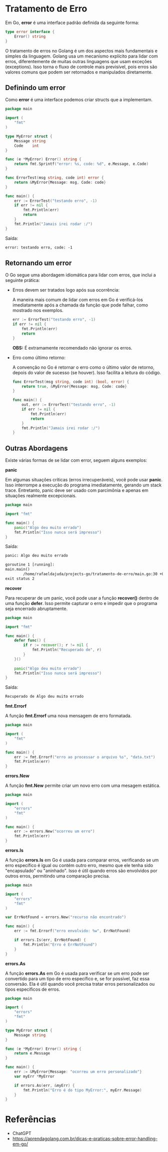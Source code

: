 # Tratamento de Erro

Em Go, **error** é uma interface padrão definida da seguinte forma:

```go
type error interface {
    Error() string
}
```

O tratamento de erros no Golang é um dos aspectos mais fundamentais e simples da linguagem. Golang usa um mecanismo explícito para lidar com erros, diferentemente de muitas outras linguagens que usam exceções (exceptions). Isso torna o fluxo de controle mais previsível, pois erros são valores comuns que podem ser retornados e manipulados diretamente.

## Definindo um error

Como **error** é uma interface podemos criar structs que a implementam.

```go
package main

import (
	"fmt"
)

type MyError struct {
	Message string
	Code    int
}

func (e *MyError) Error() string {
	return fmt.Sprintf("error: %s, code: %d", e.Message, e.Code)
}

func ErrorTest(msg string, code int) error {
	return &MyError{Message: msg, Code: code}
}

func main() {
	err := ErrorTest("testando erro", -1)
	if err != nil {
		fmt.Println(err)
		return
	}
	fmt.Println("Jamais irei rodar :/")
}
```

Saída:
```txt
error: testando erro, code: -1
```

## Retornando um error

O Go segue uma abordagem idiomática para lidar com erros, que inclui a seguinte prática:

* Erros devem ser tratados logo após sua ocorrência:

    A maneira mais comum de lidar com erros em Go é verificá-los imediatamente após a chamada da função que pode falhar, como mostrado nos exemplos.

    ```go
    err := ErrorTest("testando erro", -1)
	if err != nil {
		fmt.Println(err)
		return
	}
    ```

    **OBS:** É extramamente recomendado não ignorar os erros.

* Erro como último retorno:

    A convenção no Go é retornar o erro como o último valor de retorno, depois do valor de sucesso (se houver). Isso facilita a leitura do código.

    ```go
    func ErrorTest(msg string, code int) (bool, error) {
	    return true, &MyError{Message: msg, Code: code}
    }

    func main() {
        out, err := ErrorTest("testando erro", -1)
        if err != nil {
            fmt.Println(err)
            return
        }
        fmt.Println("Jamais irei rodar :/")
    }
    ```

## Outras Abordagens

Existe várias formas de se lidar com error, seguem alguns exemplos:

**panic**

Em algumas situações críticas (erros irrecuperáveis), você pode usar **panic**. Isso interrompe a execução do programa imediatamente, gerando um stack trace. Entretanto, panic deve ser usado com parcimônia e apenas em situações realmente excepcionais.

```go
package main

import "fmt"

func main() {
    panic("Algo deu muito errado")
    fmt.Println("Isso nunca será impresso")
}
```

Saída:
```txt
panic: Algo deu muito errado

goroutine 1 [running]:
main.main()
        /home/rafaeldajuda/projects-go/tratamento-de-erro/main.go:30 +0x25
exit status 2
```

**recover**

Para recuperar de um panic, você pode usar a função **recover()** dentro de uma função **defer**. Isso permite capturar o erro e impedir que o programa seja encerrado abruptamente.

```go
package main

import "fmt"

func main() {
    defer func() {
        if r := recover(); r != nil {
            fmt.Println("Recuperado de", r)
        }
    }()
    
    panic("Algo deu muito errado")
    fmt.Println("Isso nunca será impresso")
}
```

Saída:
```go
Recuperado de Algo deu muito errado
```

**fmt.Errorf**

A função **fmt.Errorf** uma nova mensagem de erro formatada.

```go
package main

import (
    "fmt"
)

func main() {
    err := fmt.Errorf("erro ao processar o arquivo %s", "data.txt")
    fmt.Println(err)
}
```

**errors.New**

A função **fmt.New** permite criar um novo erro com uma mesagem estática.

```go
package main

import (
    "errors"
    "fmt"
)

func main() {
    err := errors.New("ocorreu um erro")
    fmt.Println(err)
}
```

**errors.Is**

A função **errors.Is** em Go é usada para comparar erros, verificando se um erro específico é igual ou contém outro erro, mesmo que ele tenha sido "encapsulado" ou "aninhado". Isso é útil quando erros são envolvidos por outros erros, permitindo uma comparação precisa.

```go
package main

import (
    "errors"
    "fmt"
)

var ErrNotFound = errors.New("recurso não encontrado")

func main() {
    err := fmt.Errorf("erro envolvido: %w", ErrNotFound)

    if errors.Is(err, ErrNotFound) {
        fmt.Println("Erro é ErrNotFound")
    }
}
```

**errors.As**

A função **errors.As** em Go é usada para verificar se um erro pode ser convertido para um tipo de erro específico e, se for possível, faz essa conversão. Ela é útil quando você precisa tratar erros personalizados ou tipos específicos de erros.

```go
package main

import (
    "errors"
    "fmt"
)

type MyError struct {
    Message string
}

func (e *MyError) Error() string {
    return e.Message
}

func main() {
    err := &MyError{Message: "ocorreu um erro personalizado"}
    var myErr *MyError

    if errors.As(err, &myErr) {
        fmt.Println("Erro é do tipo MyError:", myErr.Message)
    }
}
```

# Referências

- ChatGPT
- https://aprendagolang.com.br/dicas-e-praticas-sobre-error-handling-em-go/
